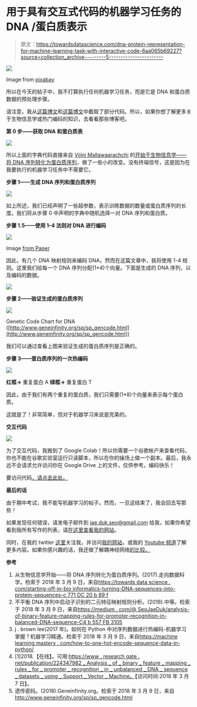 # 用于具有交互式代码的机器学习任务的 DNA /蛋白质表示

> 原文：<https://towardsdatascience.com/dna-protein-representation-for-machine-learning-task-with-interactive-code-6aa065b69227?source=collection_archive---------5----------------------->

![](img/ae4392caf7e98d6d5c06b6748bd565f7.png)

Image from [pixabay](https://pixabay.com/en/eggs-raw-dairy-wooden-wood-3183410/)

所以在今天的帖子中，我不打算执行任何机器学习任务，而是它是 DNA 和蛋白质数据的预处理步骤。

请注意，我从[这篇博文](/starting-off-in-bioinformatics-turning-dna-sequences-into-protein-sequences-c771dc20b89f)和[这篇博文](https://machinelearningmastery.com/how-to-one-hot-encode-sequence-data-in-python/)中截取了部分代码。所以，如果你想了解更多关于生物信息学或热门编码的知识，去看看那些博客吧。

**第 0 步——获取 DNA 和蛋白质表**

![](img/f53bf5ec46d7c952782c9fb2fee54401.png)

所以上面的字典代码直接来自 [Vijini Mallawaarachchi](https://towardsdatascience.com/@vijinimallawaarachchi?source=post_header_lockup) 的[开始于生物信息学——将 DNA 序列转化为蛋白质序列](/starting-off-in-bioinformatics-turning-dna-sequences-into-protein-sequences-c771dc20b89f)，做了一些小的改变。没有终端信号，这是因为在我要执行的机器学习任务中不需要它。

**步骤 1——生成 DNA 序列和蛋白质序列**

![](img/a03d4dfc759ddebad1d02072da482709.png)

如上所述，我们已经声明了一些超参数，表示训练数据的数量或蛋白质序列的长度。我们将从步骤 0 中声明的字典中随机选择一对 DNA 序列和蛋白质。

**步骤 1.5——使用 1–4 法则对 DNA 进行编码**

![](img/0d6c191dfba32e0a21dd43a8acb1c7dd.png)

Image [from Paper](http://ieeexplore.ieee.org/abstract/document/4670503/)

因此，有几个 DNA 映射规则来编码 DNA，然而在这篇文章中，我将使用 1-4 规则。这里我们给每一个 DNA 序列分配(1*4)个向量。下面是生成的 DNA 序列，以及编码的数据。

![](img/f896b02e49dc9db55d68c1faec4b24ff.png)

**步骤 2——验证生成的蛋白质序列**

![](img/1de0d676a800de1524d36893113fb4f9.png)

Genetic Code Chart for DNA ([http://www.geneinfinity.org/sp/sp_gencode.html](http://www.geneinfinity.org/sp/sp_gencode.html))

我们可以通过查看上图来验证生成的蛋白质序列是正确的。

**步骤 3——蛋白质序列的一次热编码**

![](img/9c768273383da04d64846b07f4b1171b.png)

**红框→** 重复蛋白 A
**绿框→** 重复蛋白 T

因此，由于我们有两个重复的蛋白质，我们只需要(1*8)个向量来表示每个蛋白质。

这就是了！非常简单，但对于机器学习来说是完美的。

**交互代码**

![](img/cc3e544ba911ac5673b8a5f603cedaf4.png)

为了交互代码，我搬到了 Google Colab！所以你需要一个谷歌帐户来查看代码，你也不能在谷歌实验室运行只读脚本，所以在你的操场上做一个副本。最后，我永远不会请求允许访问你在 Google Drive 上的文件，仅供参考。编码快乐！

要访问代码[，请点击此处。](https://colab.research.google.com/drive/17cTHGw2lL0GHXbtetivzS4U4CFmyZ1qz)

**最后的话**

由于期中考试，我不能写机器学习的帖子。然而，一旦这结束了，我会回去写那些！

如果发现任何错误，请发电子邮件到 jae.duk.seo@gmail.com 给我，如果你希望看到我所有写作的列表，请[在这里查看我的网站](https://jaedukseo.me/)。

同时，在我的 twitter [这里](https://twitter.com/JaeDukSeo)关注我，并访问[我的网站](https://jaedukseo.me/)，或我的 [Youtube 频道](https://www.youtube.com/c/JaeDukSeo)了解更多内容。如果你感兴趣的话，我还做了解耦神经网络[的比较。](https://becominghuman.ai/only-numpy-implementing-and-comparing-combination-of-google-brains-decoupled-neural-interfaces-6712e758c1af)

**参考**

1.  从生物信息学开始——将 DNA 序列转化为蛋白质序列。(2017).走向数据科学。检索于 2018 年 3 月 9 日，来自[https://towards data science . com/starting-off-in-bio informatics-turning-DNA-sequences-into-protein-sequences-c 771 DC 20 b 89 f](/starting-off-in-bioinformatics-turning-dna-sequences-into-protein-sequences-c771dc20b89f)
2.  不平衡 DNA 序列中启动子识别的二元特征映射规则分析。(2018).中等。检索于 2018 年 3 月 9 日，来自[https://medium . com/@ SeoJaeDuk/analysis-of-binary-feature-mapping-rules-for-promoter-recognition-in-balanced-DNA-sequence-C4 b 557 FB 3105](https://medium.com/@SeoJaeDuk/analysis-of-binary-feature-mapping-rules-for-promoter-recognition-in-imbalanced-dna-sequence-c4b557fb3105)
3.  j . brown lee(2017 年)。如何在 Python 中对序列数据进行热编码-机器学习掌握？机器学习精通。检索于 2018 年 3 月 9 日，来自[https://machine learning mastery . com/how-to-one-hot-encode-sequence-data-in-python/](https://machinelearningmastery.com/how-to-one-hot-encode-sequence-data-in-python/)
4.  [1]2018.【在线】。可用:[https://www . research gate . net/publication/224347982 _ Analysis _ of _ binary _ feature _ mapping _ rules _ for _ promoter _ recognition _ in _ unbalanced _ DNA _ sequence _ datasets _ using _ Support _ Vector _ Machine。](https://www.researchgate.net/publication/224347982_Analysis_of_binary_feature_mapping_rules_for_promoter_recognition_in_imbalanced_DNA_sequence_datasets_using_Support_Vector_Machine.)【访问时间:2018 年 3 月 7 日】。
5.  遗传密码。(2018).Geneinfinity.org。检索于 2018 年 3 月 9 日，来自 http://www.geneinfinity.org/sp/sp_gencode.html